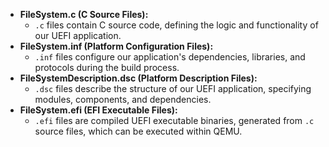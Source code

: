 *   **FileSystem.c (C Source Files):**
    *   `.c` files contain C source code, defining the logic and functionality of our UEFI application.
*   **FileSystem.inf (Platform Configuration Files):**
    *   `.inf` files configure our application's dependencies, libraries, and protocols during the build process.
*   **FileSystemDescription.dsc (Platform Description Files):**
    *   `.dsc` files describe the structure of our UEFI application, specifying modules, components, and dependencies.
*   **FileSystem.efi (EFI Executable Files):**
    *   `.efi` files are compiled UEFI executable binaries, generated from `.c` source files, which can be executed within QEMU.
